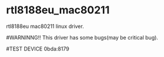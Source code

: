 # rtl8188eu_mac80211
rtl8188eu mac80211 linux driver.

#WARNINNG!!
 This driver has some bugs(may be critical bug).

#TEST DEVICE
 0bda:8179
